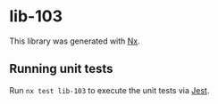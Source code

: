 # lib-103

This library was generated with [Nx](https://nx.dev).

## Running unit tests

Run `nx test lib-103` to execute the unit tests via [Jest](https://jestjs.io).
